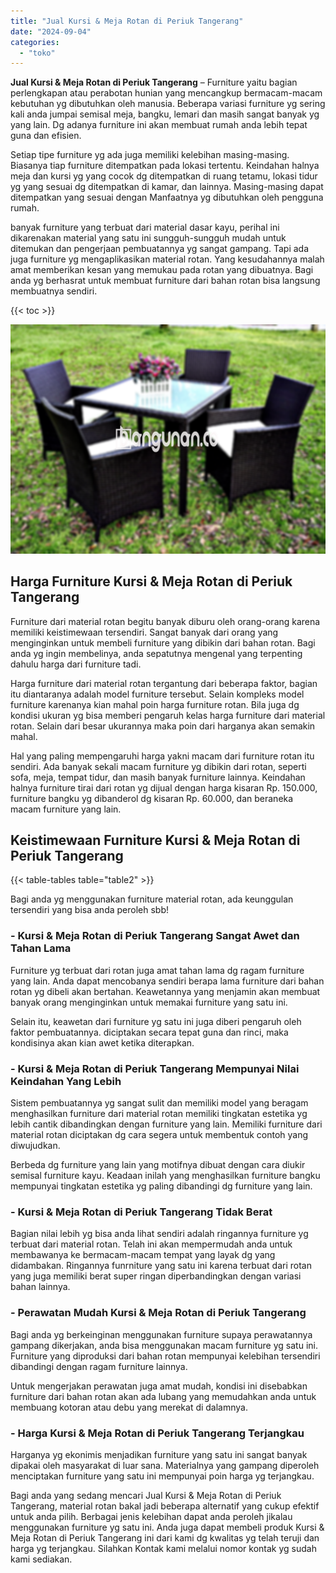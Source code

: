 ```yaml
---
title: "Jual Kursi & Meja Rotan di Periuk Tangerang"
date: "2024-09-04"
categories: 
  - "toko"
---
```


**Jual Kursi & Meja Rotan di Periuk Tangerang** – Furniture yaitu bagian perlengkapan atau perabotan hunian yang mencangkup bermacam-macam kebutuhan yg dibutuhkan oleh manusia. Beberapa variasi furniture yg sering kali anda jumpai semisal meja, bangku, lemari dan masih sangat banyak yg yang lain. Dg adanya furniture ini akan membuat rumah anda lebih tepat guna dan efisien.

Setiap tipe furniture yg ada juga memiliki kelebihan masing-masing. Biasanya tiap furniture ditempatkan pada lokasi tertentu. Keindahan halnya meja dan kursi yg yang cocok dg ditempatkan di ruang tetamu, lokasi tidur yg yang sesuai dg ditempatkan di kamar, dan lainnya. Masing-masing dapat ditempatkan yang sesuai dengan Manfaatnya yg dibutuhkan oleh pengguna rumah.

banyak furniture yang terbuat dari material dasar kayu, perihal ini dikarenakan material yang satu ini sungguh-sungguh mudah untuk ditemukan dan pengerjaan pembuatannya yg sangat gampang. Tapi ada juga furniture yg mengaplikasikan material rotan. Yang kesudahannya malah amat memberikan kesan yang memukau pada rotan yang dibuatnya. Bagi anda yg berhasrat untuk membuat furniture dari bahan rotan bisa langsung membuatnya sendiri.

{{< toc >}}

![Jual Kursi & Meja Rotan di Periuk Tangerang](/images/kursi-meja-rotan-murah46.png)

## Harga Furniture Kursi & Meja Rotan di Periuk Tangerang

Furniture dari material rotan begitu banyak diburu oleh orang-orang karena memiliki keistimewaan tersendiri. Sangat banyak dari orang yang menginginkan untuk membeli furniture yang dibikin dari bahan rotan. Bagi anda yg ingin membelinya, anda sepatutnya mengenal yang terpenting dahulu harga dari furniture tadi.

Harga furniture dari material rotan tergantung dari beberapa faktor, bagian itu diantaranya adalah model furniture tersebut. Selain kompleks model furniture karenanya kian mahal poin harga furniture rotan. Bila juga dg kondisi ukuran yg bisa memberi pengaruh kelas harga furniture dari material rotan. Selain dari besar ukurannya maka poin dari harganya akan semakin mahal.

Hal yang paling mempengaruhi harga yakni macam dari furniture rotan itu sendiri. Ada banyak sekali macam furniture yg dibikin dari rotan, seperti sofa, meja, tempat tidur, dan masih banyak furniture lainnya. Keindahan halnya furniture tirai dari rotan yg dijual dengan harga kisaran Rp. 150.000, furniture bangku yg dibanderol dg kisaran Rp. 60.000, dan beraneka macam furniture yang lain.

## Keistimewaan Furniture Kursi & Meja Rotan di Periuk Tangerang

{{< table-tables table="table2" >}}

Bagi anda yg menggunakan furniture material rotan, ada keunggulan tersendiri yang bisa anda peroleh sbb!

### \- Kursi & Meja Rotan di Periuk Tangerang Sangat Awet dan Tahan Lama

Furniture yg terbuat dari rotan juga amat tahan lama dg ragam furniture yang lain. Anda dapat mencobanya sendiri berapa lama furniture dari bahan rotan yg dibeli akan bertahan. Keawetannya yang menjamin akan membuat banyak orang menginginkan untuk memakai furniture yang satu ini.

Selain itu, keawetan dari furniture yg satu ini juga diberi pengaruh oleh faktor pembuatannya. diciptakan secara tepat guna dan rinci, maka kondisinya akan kian awet ketika diterapkan.

### \- Kursi & Meja Rotan di Periuk Tangerang Mempunyai Nilai Keindahan Yang Lebih

Sistem pembuatannya yg sangat sulit dan memiliki model yang beragam menghasilkan furniture dari material rotan memiliki tingkatan estetika yg lebih cantik dibandingkan dengan furniture yang lain. Memiliki furniture dari material rotan diciptakan dg cara segera untuk membentuk contoh yang diwujudkan.

Berbeda dg furniture yang lain yang motifnya dibuat dengan cara diukir semisal furniture kayu. Keadaan inilah yang menghasilkan furniture bangku mempunyai tingkatan estetika yg paling dibandingi dg furniture yang lain.

### \- Kursi & Meja Rotan di Periuk Tangerang Tidak Berat

Bagian nilai lebih yg bisa anda lihat sendiri adalah ringannya furniture yg terbuat dari material rotan. Telah ini akan mempermudah anda untuk membawanya ke bermacam-macam tempat yang layak dg yang didambakan. Ringannya funrniture yang satu ini karena terbuat dari rotan yang juga memiliki berat super ringan diperbandingkan dengan variasi bahan lainnya.

### \- Perawatan Mudah Kursi & Meja Rotan di Periuk Tangerang

Bagi anda yg berkeinginan menggunakan furniture supaya perawatannya gampang dikerjakan, anda bisa menggunakan macam furniture yg satu ini. Furniture yang diproduksi dari bahan rotan mempunyai kelebihan tersendiri dibandingi dengan ragam furniture lainnya.

Untuk mengerjakan perawatan juga amat mudah, kondisi ini disebabkan furniture dari bahan rotan akan ada lubang yang memudahkan anda untuk membuang kotoran atau debu yang merekat di dalamnya.

### \- Harga Kursi & Meja Rotan di Periuk Tangerang Terjangkau

Harganya yg ekonimis menjadikan furniture yang satu ini sangat banyak dipakai oleh masyarakat di luar sana. Materialnya yang gampang diperoleh menciptakan furniture yang satu ini mempunyai poin harga yg terjangkau.

Bagi anda yang sedang mencari Jual Kursi & Meja Rotan di Periuk Tangerang, material rotan bakal jadi beberapa alternatif yang cukup efektif untuk anda pilih. Berbagai jenis kelebihan dapat anda peroleh jikalau menggunakan furniture yg satu ini. Anda juga dapat membeli produk Kursi & Meja Rotan di Periuk Tangerang ini dari kami dg kwalitas yg telah teruji dan harga yg terjangkau. Silahkan Kontak kami melalui nomor kontak yg sudah kami sediakan.
